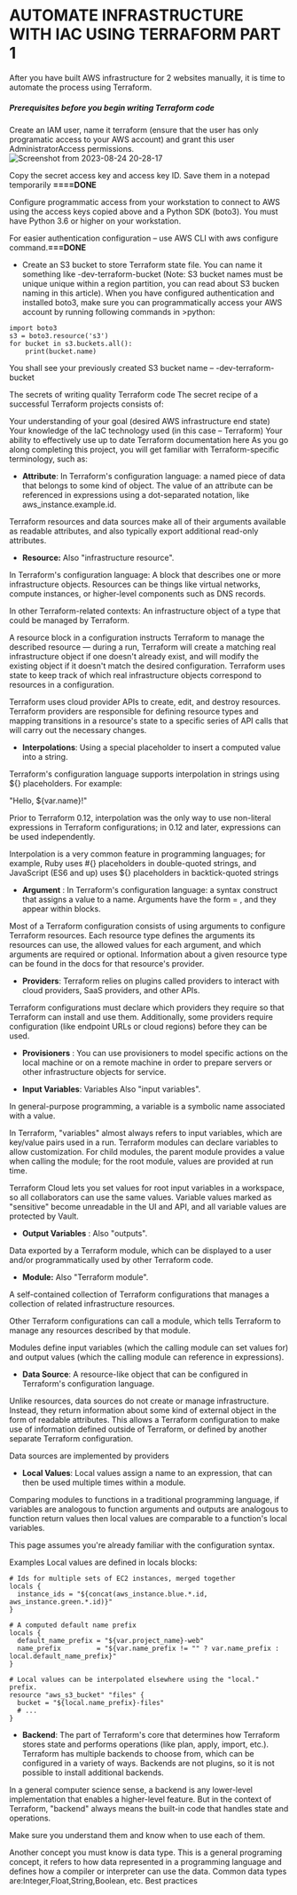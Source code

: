 
# AUTOMATE INFRASTRUCTURE WITH IAC USING TERRAFORM PART 1


After you have built AWS infrastructure for 2 websites manually, it is time to automate the process using Terraform.
##### Prerequisites before you begin writing Terraform code

Create an IAM user, name it terraform (ensure that the user has only programatic access to your AWS account) and grant this user AdministratorAccess permissions.
![Screenshot from 2023-08-24 20-28-17](https://github.com/Lukobet/Darey.io_pbl/assets/110517150/534def20-a18f-426c-b3c1-5b132fef746c)

Copy the secret access key and access key ID. Save them in a notepad temporarily **====DONE**

Configure programmatic access from your workstation to connect to AWS using the access keys copied above and a Python SDK (boto3). You must have Python 3.6 or higher on your workstation.


For easier authentication configuration – use AWS CLI with aws configure command.**===DONE**

* Create an S3 bucket to store Terraform state file. You can name it something like <yourname>-dev-terraform-bucket (Note: S3 bucket names must be unique unique within a region partition, you can read about S3 bucken naming in this article). 
When you have configured authentication and installed boto3, make sure you can programmatically access your AWS account by running following commands in >python:
```
import boto3
s3 = boto3.resource('s3')
for bucket in s3.buckets.all():
    print(bucket.name)
```

You shall see your previously created S3 bucket name – <yourname>-dev-terraform-bucket

The secrets of writing quality Terraform code
The secret recipe of a successful Terraform projects consists of:

Your understanding of your goal (desired AWS infrastructure end state)
Your knowledge of the IaC technology used (in this case – Terraform)
Your ability to effectively use up to date Terraform documentation here
As you go along completing this project, you will get familiar with Terraform-specific terminology, such as:

* **Attribute**: In Terraform's configuration language: a named piece of data that belongs to some kind of object. The value of an attribute can be referenced in expressions using a dot-separated notation, like aws_instance.example.id.

Terraform resources and data sources make all of their arguments available as readable attributes, and also typically export additional read-only attributes.


* **Resource:** Also "infrastructure resource".

In Terraform's configuration language: A block that describes one or more infrastructure objects. Resources can be things like virtual networks, compute instances, or higher-level components such as DNS records.

In other Terraform-related contexts: An infrastructure object of a type that could be managed by Terraform.

A resource block in a configuration instructs Terraform to manage the described resource — during a run, Terraform will create a matching real infrastructure object if one doesn't already exist, and will modify the existing object if it doesn't match the desired configuration. Terraform uses state to keep track of which real infrastructure objects correspond to resources in a configuration.

Terraform uses cloud provider APIs to create, edit, and destroy resources. Terraform providers are responsible for defining resource types and mapping transitions in a resource's state to a specific series of API calls that will carry out the necessary changes.


* **Interpolations**: Using a special placeholder to insert a computed value into a string.

Terraform's configuration language supports interpolation in strings using ${<EXPRESSION>} placeholders. For example:

"Hello, ${var.name}!"

Prior to Terraform 0.12, interpolation was the only way to use non-literal expressions in Terraform configurations; in 0.12 and later, expressions can be used independently.

Interpolation is a very common feature in programming languages; for example, Ruby uses #{<EXPRESSION>} placeholders in double-quoted strings, and JavaScript (ES6 and up) uses ${<EXPRESSION>} placeholders in backtick-quoted strings
* **Argument** : In Terraform's configuration language: a syntax construct that assigns a value to a name. Arguments have the form <IDENTIFIER> = <EXPRESSION>, and they appear within blocks.

Most of a Terraform configuration consists of using arguments to configure Terraform resources. Each resource type defines the arguments its resources can use, the allowed values for each argument, and which arguments are required or optional. Information about a given resource type can be found in the docs for that resource's provider.
* **Providers**: Terraform relies on plugins called providers to interact with cloud providers, SaaS providers, and other APIs.

Terraform configurations must declare which providers they require so that Terraform can install and use them. Additionally, some providers require configuration (like endpoint URLs or cloud regions) before they can be used.


* **Provisioners** : You can use provisioners to model specific actions on the local machine or on a remote machine in order to prepare servers or other infrastructure objects for service.


* **Input Variables**: Variables
Also "input variables".

In general-purpose programming, a variable is a symbolic name associated with a value.

In Terraform, "variables" almost always refers to input variables, which are key/value pairs used in a run. Terraform modules can declare variables to allow customization. For child modules, the parent module provides a value when calling the module; for the root module, values are provided at run time.

Terraform Cloud lets you set values for root input variables in a workspace, so all collaborators can use the same values. Variable values marked as "sensitive" become unreadable in the UI and API, and all variable values are protected by Vault.
* **Output Variables** : Also "outputs".

Data exported by a Terraform module, which can be displayed to a user and/or programmatically used by other Terraform code.
* **Module:** Also "Terraform module".

A self-contained collection of Terraform configurations that manages a collection of related infrastructure resources.

Other Terraform configurations can call a module, which tells Terraform to manage any resources described by that module.

Modules define input variables (which the calling module can set values for) and output values (which the calling module can reference in expressions).
* **Data Source**: A resource-like object that can be configured in Terraform's configuration language.

Unlike resources, data sources do not create or manage infrastructure. Instead, they return information about some kind of external object in the form of readable attributes. This allows a Terraform configuration to make use of information defined outside of Terraform, or defined by another separate Terraform configuration.

Data sources are implemented by providers
* **Local Values**: Local values assign a name to an expression, that can then be used multiple times within a module.

Comparing modules to functions in a traditional programming language, if variables are analogous to function arguments and outputs are analogous to function return values then local values are comparable to a function's local variables.

This page assumes you're already familiar with the configuration syntax.

Examples
Local values are defined in locals blocks:
```
# Ids for multiple sets of EC2 instances, merged together
locals {
  instance_ids = "${concat(aws_instance.blue.*.id, aws_instance.green.*.id)}"
}

# A computed default name prefix
locals {
  default_name_prefix = "${var.project_name}-web"
  name_prefix         = "${var.name_prefix != "" ? var.name_prefix : local.default_name_prefix}"
}

# Local values can be interpolated elsewhere using the "local." prefix.
resource "aws_s3_bucket" "files" {
  bucket = "${local.name_prefix}-files"
  # ...
}

```

* **Backend**: The part of Terraform's core that determines how Terraform stores state and performs operations (like plan, apply, import, etc.). Terraform has multiple backends to choose from, which can be configured in a variety of ways. Backends are not plugins, so it is not possible to install additional backends.

In a general computer science sense, a backend is any lower-level implementation that enables a higher-level feature. But in the context of Terraform, "backend" always means the built-in code that handles state and operations.


Make sure you understand them and know when to use each of them.

Another concept you must know is data type. This is a general programing concept, it refers to how data represented in a programming language and defines how a compiler or interpreter can use the data. Common data types are:Integer,Float,String,Boolean, etc.
Best practices
